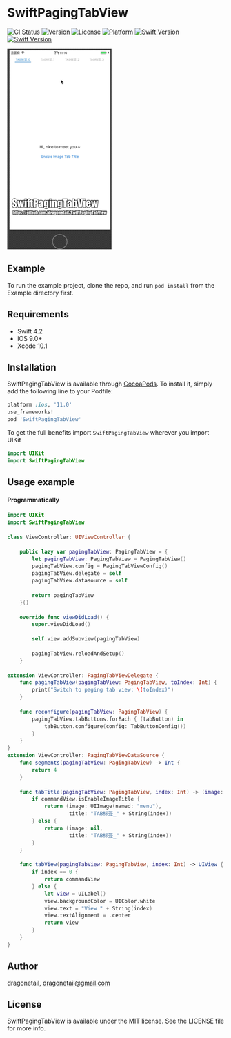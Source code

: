 # SwiftPagingTabView

[![CI Status](https://img.shields.io/travis/dragonetail/SwiftPagingTabView.svg?style=flat)](https://travis-ci.org/dragonetail/SwiftPagingTabView)
[![Version](https://img.shields.io/cocoapods/v/SwiftPagingTabView.svg?style=flat)](https://cocoapods.org/pods/SwiftPagingTabView)
[![License](https://img.shields.io/cocoapods/l/SwiftPagingTabView.svg?style=flat)](https://cocoapods.org/pods/SwiftPagingTabView)
[![Platform](https://img.shields.io/cocoapods/p/SwiftPagingTabView.svg?style=flat)](https://cocoapods.org/pods/SwiftPagingTabView)
[![Swift Version](https://img.shields.io/badge/Swift-4.2-orange.svg)](https://swift.org/)
[![Swift Version](https://img.shields.io/badge/iOS-9.0-green.svg)](https://www.apple.com/ios/ios-9/)

![](./Assets/demo.gif)

## Example

To run the example project, clone the repo, and run `pod install` from the Example directory first.

## Requirements

- Swift 4.2
- iOS 9.0+
- Xcode 10.1



## Installation

SwiftPagingTabView is available through [CocoaPods](https://cocoapods.org). To install
it, simply add the following line to your Podfile:

```ruby
platform :ios, '11.0'
use_frameworks!
pod 'SwiftPagingTabView'
```

To get the full benefits import `SwiftPagingTabView` wherever you import UIKit

``` swift
import UIKit
import SwiftPagingTabView
```

## Usage example

#### Programmatically

```swift
import UIKit
import SwiftPagingTabView

class ViewController: UIViewController {

    public lazy var pagingTabView: PagingTabView = {
        let pagingTabView: PagingTabView = PagingTabView()
        pagingTabView.config = PagingTabViewConfig()
        pagingTabView.delegate = self
        pagingTabView.datasource = self

        return pagingTabView
    }()

    override func viewDidLoad() {
        super.viewDidLoad()

        self.view.addSubview(pagingTabView)

        pagingTabView.reloadAndSetup()
    }

extension ViewController: PagingTabViewDelegate {
    func pagingTabView(pagingTabView: PagingTabView, toIndex: Int) {
        print("Switch to paging tab view: \(toIndex)")
    }

    func reconfigure(pagingTabView: PagingTabView) {
        pagingTabView.tabButtons.forEach { (tabButton) in
            tabButton.configure(config: TabButtonConfig())
        }
    }
}
extension ViewController: PagingTabViewDataSource {
    func segments(pagingTabView: PagingTabView) -> Int {
        return 4
    }

    func tabTitle(pagingTabView: PagingTabView, index: Int) -> (image: UIImage?, title: String?) {
        if commandView.isEnableImageTitle {
            return (image: UIImage(named: "menu"),
                    title: "TAB标签_" + String(index))
        } else {
            return (image: nil,
                    title: "TAB标签_" + String(index))
        }
    }

    func tabView(pagingTabView: PagingTabView, index: Int) -> UIView {
        if index == 0 {
            return commandView
        } else {
            let view = UILabel()
            view.backgroundColor = UIColor.white
            view.text = "View " + String(index)
            view.textAlignment = .center
            return view
        }
    }
}
```

## Author

dragonetail, dragonetail@gmail.com

## License

SwiftPagingTabView is available under the MIT license. See the LICENSE file for more info.
